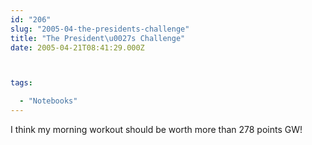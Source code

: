 ```yaml
---
id: "206"
slug: "2005-04-the-presidents-challenge"
title: "The President\u0027s Challenge"
date: 2005-04-21T08:41:29.000Z



tags:

  - "Notebooks"
---
```

<div class="sqs-html-content">
  <p>I think my morning workout should be worth more than 278 points GW!</p>
</div>

